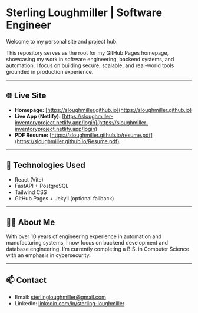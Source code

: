 # Sterling Loughmiller | Software Engineer

Welcome to my personal site and project hub.

This repository serves as the root for my GitHub Pages homepage, showcasing my work in software engineering, backend systems, and automation. I focus on building secure, scalable, and real-world tools grounded in production experience.

---

## 🌐 Live Site

- **Homepage:** [https://sloughmiller.github.io](https://sloughmiller.github.io)
- **Live App (Netlify):** [https://sloughmiller-inventoryproject.netlify.app/login](https://sloughmiller-inventoryproject.netlify.app/login)
- **PDF Resume:** [https://sloughmiller.github.io/resume.pdf](https://sloughmiller.github.io/Resume.pdf)


---

## 🔧 Technologies Used

- React (Vite)
- FastAPI + PostgreSQL
- Tailwind CSS
- GitHub Pages + Jekyll (optional fallback)

---

## 🧑‍💻 About Me

With over 10 years of engineering experience in automation and manufacturing systems, I now focus on backend development and database engineering. I'm currently completing a B.S. in Computer Science with an emphasis in cybersecurity.

---

## 📫 Contact

- Email: [sterlingloughmiller@gmail.com](mailto:sterlingloughmiller@gmail.com)
- LinkedIn: [linkedin.com/in/sterling-loughmiller](https://www.linkedin.com/in/sterling-loughmiller)
